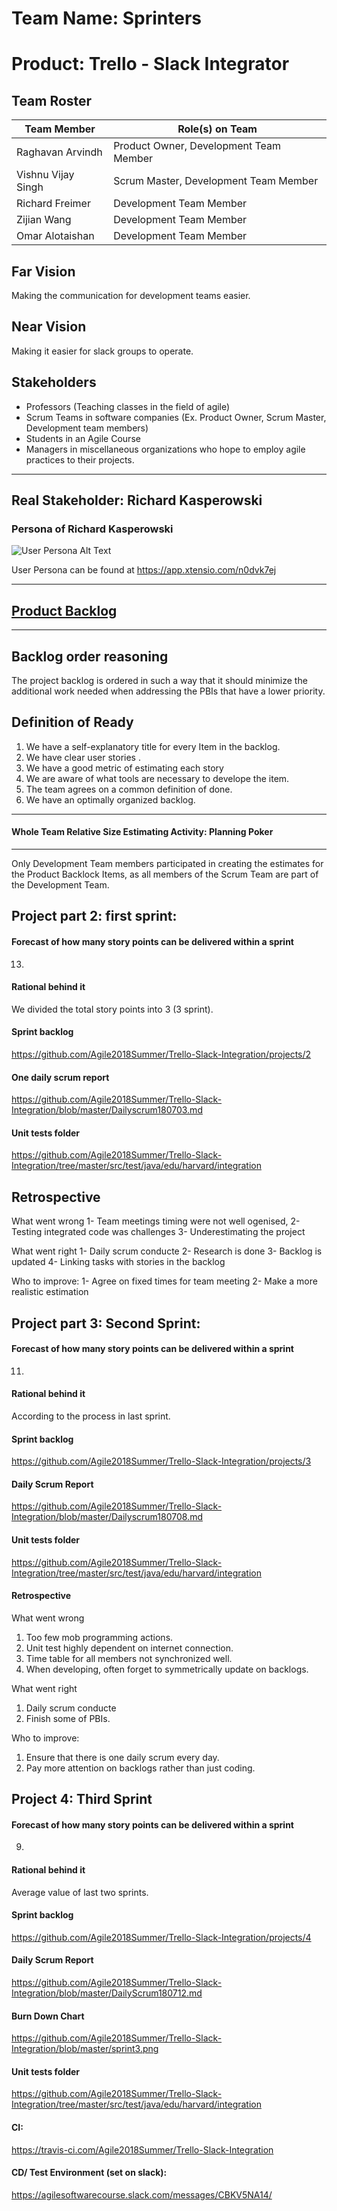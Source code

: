 # Team Name: Sprinters
# Product: Trello - Slack Integrator
## Team Roster
Team Member | Role(s) on Team
------------ | -------------
Raghavan Arvindh |Product Owner, Development Team Member
Vishnu Vijay Singh | Scrum Master, Development Team Member
Richard Freimer |  Development Team Member
Zijian Wang | Development Team Member
Omar Alotaishan | Development Team Member
## Far Vision
Making the communication for development teams easier.
## Near Vision

Making it easier for slack groups to operate.

## Stakeholders

- Professors (Teaching classes in the field of agile)
- Scrum Teams in software companies (Ex. Product Owner, Scrum Master, Development team members)
- Students in an Agile Course
- Managers in miscellaneous organizations who hope to employ agile practices to their projects.

-----
## Real Stakeholder: Richard Kasperowski

### Persona of Richard Kasperowski

![User Persona Alt Text](https://raw.githubusercontent.com/Agile2018Summer/Trello-Slack-Integration/master/user%20persona.png)

User Persona can be found at https://app.xtensio.com/n0dvk7ej

-----

## [Product Backlog](https://github.com/Agile2018Summer/Trello-Slack-Integration/projects/1)

-----

## Backlog order reasoning

The project backlog is ordered in such a way that it should minimize the additional work needed when addressing the PBIs that have a lower priority.


## Definition of Ready

1) We have a self-explanatory title for every Item in the backlog.
2) We have clear user stories .
3) We have a good metric of estimating each story
3) We are aware of what tools are necessary to develope the item.
4) The team agrees  on a common definition of done.
5) We  have an optimally organized backlog.


-----

#### Whole Team Relative Size Estimating Activity: Planning Poker

-----
Only Development Team members participated in creating the estimates for the Product Backlock Items, as all members of the Scrum Team are part of the Development Team.



## Project part 2: first sprint:

#### Forecast of how many story points can be delivered within a sprint 
13.
#### Rational behind it 
We divided the total story points into 3 (3 sprint).
#### Sprint backlog
https://github.com/Agile2018Summer/Trello-Slack-Integration/projects/2 
#### One daily scrum report
https://github.com/Agile2018Summer/Trello-Slack-Integration/blob/master/Dailyscrum180703.md
#### Unit tests folder
https://github.com/Agile2018Summer/Trello-Slack-Integration/tree/master/src/test/java/edu/harvard/integration
## Retrospective
What went wrong
1- Team meetings timing were not well ogenised,
2- Testing integrated code was challenges
3- Underestimating the project

What went right
1- Daily scrum conducte
2- Research is done
3- Backlog is updated
4- Linking tasks with stories in the backlog

Who to improve:
1- Agree on fixed times for team meeting
2- Make a more realistic estimation

## Project part 3: Second Sprint:

#### Forecast of how many story points can be delivered within a sprint 
11.
#### Rational behind it 
According to the process in last sprint.

#### Sprint backlog
https://github.com/Agile2018Summer/Trello-Slack-Integration/projects/3

#### Daily Scrum Report
https://github.com/Agile2018Summer/Trello-Slack-Integration/blob/master/Dailyscrum180708.md

#### Unit tests folder
https://github.com/Agile2018Summer/Trello-Slack-Integration/tree/master/src/test/java/edu/harvard/integration

#### Retrospective
What went wrong
1. Too few mob programming actions.
2. Unit test highly dependent on internet connection.
3. Time table for all members not synchronized well.
4. When developing, often forget to symmetrically update on backlogs.

What went right
1. Daily scrum conducte
2. Finish some of PBIs.

Who to improve:
1. Ensure that there is one daily scrum every day.
2. Pay more attention on backlogs rather than just coding.

## Project 4: Third Sprint

#### Forecast of how many story points can be delivered within a sprint 
9.

#### Rational behind it 
Average value of last two sprints.

#### Sprint backlog
https://github.com/Agile2018Summer/Trello-Slack-Integration/projects/4

#### Daily Scrum Report
https://github.com/Agile2018Summer/Trello-Slack-Integration/blob/master/DailyScrum180712.md

#### Burn Down Chart
https://github.com/Agile2018Summer/Trello-Slack-Integration/blob/master/sprint3.png

#### Unit tests folder
https://github.com/Agile2018Summer/Trello-Slack-Integration/tree/master/src/test/java/edu/harvard/integration

#### CI: 
https://travis-ci.com/Agile2018Summer/Trello-Slack-Integration

#### CD/ Test Environment (set on slack):
https://agilesoftwarecourse.slack.com/messages/CBKV5NA14/

